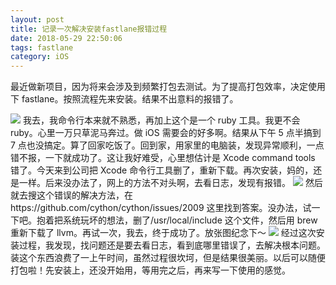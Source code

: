 ```yaml
---
layout: post
title: 记录一次解决安装fastlane报错过程
date: 2018-05-29 22:50:06
tags: fastlane
category: iOS
---
```


最近做新项目，因为将来会涉及到频繁打包去测试。为了提高打包效率，决定使用下 fastlane。按照流程先来安装。结果不出意料的报错了。

<!--more-->

![](https://nightwish.oss-cn-beijing.aliyuncs.com/1527133572.png)
我去，我命令行本来就不熟悉，再加上这个是一个 ruby 工具。我更不会 ruby。心里一万只草泥马奔过。做 iOS 需要会的好多啊。结果从下午 5 点半搞到 7 点也没搞定。算了回家吃饭了。回到家，用家里的电脑装，发现异常顺利，一点错不报，一下就成功了。这让我好难受，心里想估计是 Xcode command tools 错了。今天来到公司把 Xcode 命令行工具删了，重新下载。再次安装，妈的，还是一样。后来没办法了，网上的方法不对头啊，去看日志，发现有报错。
![](https://nightwish.oss-cn-beijing.aliyuncs.com/1527133989.png)
然后就去搜这个错误的解决方法，在https://github.com/cython/cython/issues/2009 这里找到答案。没办法，试一下吧。抱着把系统玩坏的想法，删了/usr/local/include 这个文件，然后用 brew 重新下载了 llvm。再试一次，我去，终于成功了。放张图纪念下～
![](https://nightwish.oss-cn-beijing.aliyuncs.com/1527134186.png)
经过这次安装过程，我发现，找问题还是要去看日志，看到底哪里错误了，去解决根本问题。装这个东西浪费了一上午时间，虽然过程很坎坷，但是结果很美丽。以后可以随便打包啦！先安装上，还没开始用，等用完之后，再来写一下使用的感觉。
